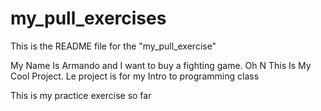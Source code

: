 # my_pull_exercises
This is the README file for the "my_pull_exercise"


My Name Is Armando and I want to buy a fighting game. Oh N This Is My Cool Project.
Le project is for my Intro to programming class

This is my practice exercise so far
